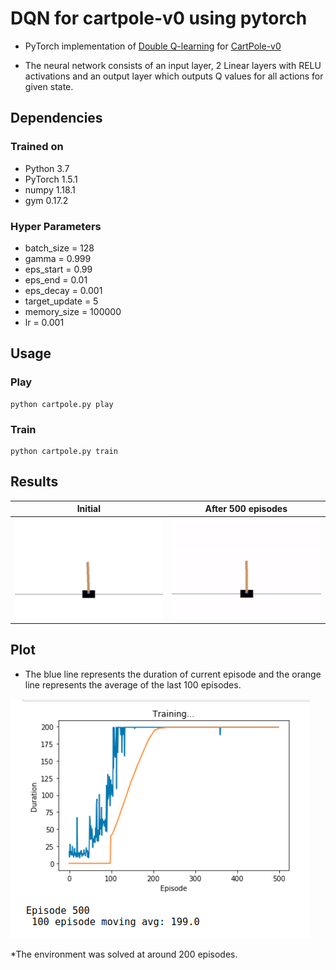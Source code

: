 # DQN for cartpole-v0 using pytorch

- PyTorch implementation of [Double Q-learning](https://arxiv.org/pdf/1509.06461.pdf) for [CartPole-v0](https://gym.openai.com/envs/CartPole-v0/)

- The neural network consists of an input layer, 2 Linear layers with RELU activations and an output layer which outputs Q values for all actions for given state.

## Dependencies

### Trained on

- Python 3.7
- PyTorch 1.5.1
- numpy 1.18.1
- gym 0.17.2
  
### Hyper Parameters

- batch_size = 128
- gamma = 0.999
- eps_start = 0.99
- eps_end = 0.01
- eps_decay = 0.001
- target_update = 5
- memory_size = 100000
- lr = 0.001

## Usage

### Play

    python cartpole.py play

### Train

    python cartpole.py train

## Results

Initial     |   After 500 episodes
:-------------------------:|:-------------------------:
![start_gif](blob/start.gif)  | ![end_gif](blob/end.gif)

## Plot

- The blue line represents the duration of current episode and the orange line represents the average of the last 100 episodes.

![plot](blob/cartpole.png)

*The environment was solved at around 200 episodes.
